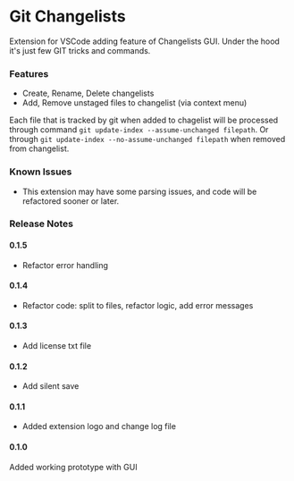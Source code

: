 # Git Changelists

Extension for VSCode adding feature of Changelists GUI. Under the hood it's just few GIT tricks and commands.

### Features

- Create, Rename, Delete changelists
- Add, Remove unstaged files to changelist (via context menu)

Each file that is tracked by git when added to chagelist will be processed through command `git update-index --assume-unchanged filepath`.
Or through `git update-index --no-assume-unchanged filepath` when removed from changelist.

### Known Issues

- This extension may have some parsing issues, and code will be refactored sooner or later.

### Release Notes

#### 0.1.5

- Refactor error handling

#### 0.1.4

- Refactor code: split to files, refactor logic, add error messages

#### 0.1.3

- Add license txt file

#### 0.1.2

- Add silent save

#### 0.1.1

- Added extension logo and change log file

#### 0.1.0

Added working prototype with GUI
